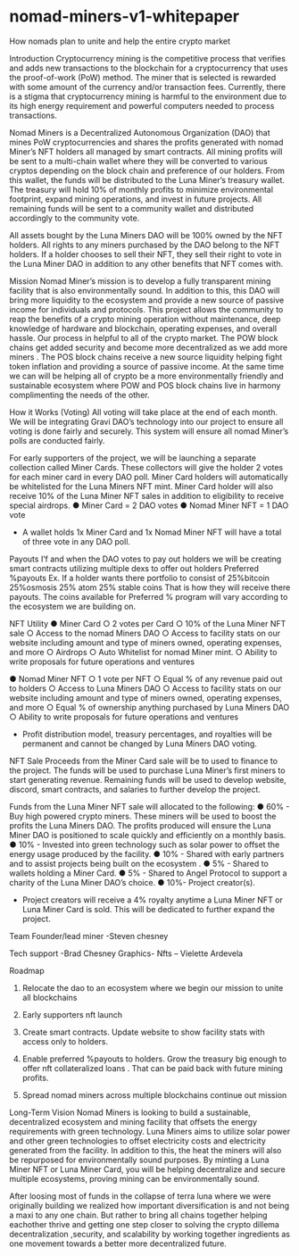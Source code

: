 # nomad-miners-v1-whitepaper
How nomads plan to unite and help the entire crypto market


Introduction
Cryptocurrency mining is the competitive process that verifies and adds new transactions to the blockchain for a cryptocurrency that uses the proof-of-work (PoW) method. The miner that is selected is rewarded with some amount of the currency and/or transaction fees. Currently, there is a stigma that cryptocurrency mining is harmful to the environment due to its high energy requirement and powerful computers needed to process transactions.

Nomad Miners is a Decentralized Autonomous Organization (DAO) that mines PoW cryptocurrencies and shares the profits generated with nomad Miner’s NFT holders all managed by smart contracts. All mining profits will be sent to a multi-chain wallet where they will be converted to various cryptos depending on the block chain and preference of our holders. From this wallet, the funds will be distributed to the Luna Miner’s treasury wallet. The treasury will hold 10% of monthly profits to minimize environmental footprint, expand mining operations, and invest in future projects. All remaining funds will be sent to a community wallet and distributed accordingly to the community vote.

All assets bought by the Luna Miners DAO will be 100% owned by the NFT holders. All rights to any miners purchased by the DAO belong to the NFT holders. If a holder chooses to sell their NFT, they sell their right to vote in the Luna Miner DAO in addition to any other benefits that NFT comes with.

Mission
Nomad Miner’s mission is to develop a fully transparent mining facility that is also environmentally sound. In addition to this, this DAO will bring more liquidity to the ecosystem and provide a new source of passive income for individuals and protocols. This project allows the community to reap the benefits of a crypto mining operation without maintenance, deep knowledge of hardware and blockchain, operating expenses, and overall hassle. Our process in helpful to all of the crypto market. The POW block chains get added security and become more decentralized as we add more miners . The POS block chains receive a new source liquidity helping fight token inflation and providing a source of passive income.  At the same time we can will be helping all of crypto be a more environmentally friendly and sustainable ecosystem where POW and POS block chains live in harmony complimenting the needs of the other.

How it Works (Voting)
All voting will take place at the end of each month. We will be integrating Gravi DAO’s technology into our project to ensure all voting is done fairly and securely. This system will ensure all nomad Miner’s polls are conducted fairly.

For early supporters of the project, we will be launching a separate collection called Miner Cards. These collectors will give the holder 2 votes for each miner card in every DAO poll. Miner Card holders will automatically be whitelisted for the Luna Miners NFT mint. Miner Card holder will also receive 10% of the Luna Miner NFT sales in addition to eligibility to receive special airdrops. 
●	Miner Card = 2 DAO votes
●	Nomad Miner NFT = 1 DAO vote

* A wallet holds 1x Miner Card and 1x Nomad Miner NFT will have a total of three vote in any DAO poll.

Payouts
I’f and when the DAO votes to pay out holders we will be creating smart contracts utilizing multiple dexs to offer out holders Preferred %payouts
Ex. If a holder wants there portfolio to consist of 
25%bitcoin
25%osmosis 
25% atom
25% stable coins
That is how they will receive there payouts. The coins available for Preferred % program will vary according to the ecosystem we are building on.




NFT Utility
●	Miner Card
○	2 votes per Card
○	10% of the Luna Miner NFT sale
○	Access to the nomad Miners DAO
○	Access to facility stats on our website including amount and type of miners owned, operating expenses, and more
○	Airdrops
○	Auto Whitelist for nomad Miner mint.
○	Ability to write proposals for future operations and ventures


●	Nomad Miner NFT
○	1 vote per NFT
○	Equal % of any revenue paid out to holders
○	Access to Luna Miners DAO
○	Access to facility stats on our website including amount and type of miners owned, operating expenses, and more
○	Equal % of ownership anything purchased by Luna Miners DAO
○	Ability to write proposals for future operations and ventures

* Profit distribution model, treasury percentages, and royalties will be permanent and cannot be changed by Luna Miners DAO voting.

NFT Sale
Proceeds from the Miner Card sale will be to used to finance to the project. The funds will be used to purchase Luna Miner’s first miners  to start generating revenue. Remaining funds will be used to develop website, discord, smart contracts, and salaries to further develop the project.

Funds from the Luna Miner NFT sale will allocated to the following:
●	60% - Buy high powered crypto miners. These miners will be used to boost the profits the Luna Miners DAO. The profits produced will ensure the Luna Miner DAO is positioned to scale quickly and efficiently on a monthly basis.
●	10% - Invested into green technology such as solar power to offset the energy usage produced by the facility.
●	10% - Shared with early partners  and to assist projects being built on the  ecosystem .
●	5% - Shared to wallets holding a Miner Card.
●	5% - Shared to Angel Protocol to support a charity of the Luna Miner DAO’s choice.
●	10%- Project creator(s).

* Project creators will receive a 4% royalty anytime a Luna Miner NFT or Luna Miner Card is sold. This will be dedicated to further expand the project.

Team 
 Founder/lead miner
-Steven chesney 

Tech support -Brad Chesney
Graphics- 
Nfts – Vielette Ardevela 

Roadmap
1.	Relocate the dao to an ecosystem where we begin our mission to unite all blockchains 
2.	Early supporters nft launch 
3.	Create smart contracts. Update website to show facility stats with access only to holders.
4.	Enable preferred %payouts to holders.
Grow the treasury big enough to offer nft collateralized loans . That can be paid back with future mining profits.

5.	Spread  nomad miners across multiple blockchains continue out mission





Long-Term Vision
Nomad Miners is looking to build a sustainable, decentralized ecosystem and mining facility that offsets the energy requirements with green technology. Luna Miners aims to utilize solar power and other green technologies to offset electricity costs and electricity generated from the facility. In addition to this, the heat the miners will also be repurposed for environmentally sound purposes. By minting a Luna Miner NFT or Luna Miner Card, you will be helping decentralize and secure multiple ecosystems, proving mining can be environmentally sound. 

After loosing most of funds in the collapse of terra luna where we were originally building we realized how important diversification is and not being a maxi to any one chain. But rather to bring all chains together helping eachother thrive and getting one step closer to solving the crypto dillema decentralization ,security, and scalability  by working together ingredients as one movement towards a better more decentralized future.



